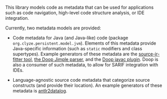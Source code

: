 This library models code as metadata that can be used for applications
such as code navigation, high-level code structure analysis, or IDE
integration.

Currently, two metadata models are provided:

* Code metadata for Java (and Java-like) code (package
  `org.clyze.persistent.model.jvm`). Elements of this metadata provide
  Java-specific information (such as `static` modifiers and class
  supertypes). Example generators of these metadata are the
  [source-ir-fitter
  tool](https://github.com/plast-lab/source-ir-fitter/), [the Doop
  Jimple parser](https://bitbucket.org/yanniss/doop), and the [Doop
  javac plugin](https://bitbucket.org/yanniss/doop-jcplugin/). Doop is
  also a consumer of such metadata, to allow for SARIF integration
  with IDEs.

* Language-agnostic source code metadata that categorize source
  constructs (and provide their location). An example generators of
  these metadata is
  [antlr2datalog](https://github.com/gfour/antlr2datalog/).
